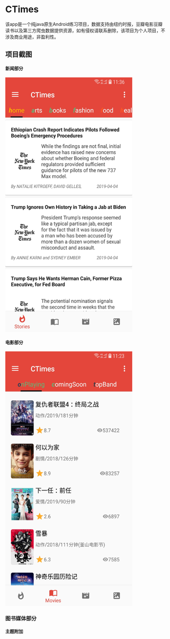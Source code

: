 # CTimes 

该app是一个纯java原生Android练习项目，数据支持由纽约时报，豆瓣电影豆瓣读书以及第三方爬虫数据提供资源，如有侵权请联系删除，该项目为个人项目，不涉及商业用途，非盈利性。

## 项目截图

#### 新闻部分
<img src="./screenshot/2019151570.jpg" width="400px" height = "800px"/>

#### 电影部分
<img src="./screenshot/1345148324.jpg" width="400px" height = "800px"/>

### 图书媒体部分
<span src="./screenshot/1144949129.jpg" width="400px" height = "800px"/>
<span src="./screenshot/2088761009.jpg" width="400px" height = "800px"/>
<span src="./screenshot/1378131627.jpg" width="400px" height = "800px"/>
<span src="./screenshot/266265116.jpg" width="400px" height = "800px"/>

#### 主题附加
<span src="./screenshot/771460368.jpg" width="400px" height = "800px"/>
<span src="./screenshot/1125606922.jpg" width="400px" height = "800px"/>
